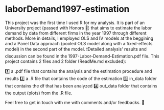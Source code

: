 # laborDemand1997-estimation
This project was the first time I used R for my analysis. It is part of an University project (passed with Honors 🎉) that aims to estimate the labor demand by data from different firms in the year 1997 through different methods. 
More in details, I employed OLS and IV models at the beggining and a Panel Data approach (pooled OLS model along with a fixed-effects model) in the second part of the model.
❗️Detailed analysis' results and discussion can be found in the 1997-Labor-Demand-Estimation.pdf file.
This project contains 2 files and 2 folder (ReadMe.md excluded):

1️⃣ a .pdf file that contains the analysis and the estimation procedure and results
2️⃣ a .R file that contains the code of the estimation
3️⃣ in_data folder that contains the df that has been analyzed
4️⃣ out_data folder that contains the output (plots) from the .R file.

Feel free to get in touch with me with comments and/or feedbacks. 📩
